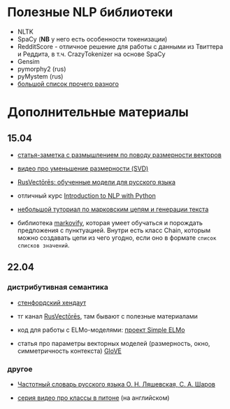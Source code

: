 # Полезные NLP библиотеки

* NLTK
* SpaCy (**NB** у него есть особенности токенизации)
* RedditScore - отличное решение для работы с данными из Твиттера и Реддита, в т.ч. CrazyTokenizer на основе SpaCy
* Gensim
* pymorphy2 (rus)
* pyMystem (rus)
* [большой список прочего разного](https://github.com/josephmisiti/awesome-machine-learning#natural-language-processing-10)

# Дополнительные материалы

## 15.04

* [статья-заметка с размышлением по поводу размерности векторов](https://www.aclweb.org/anthology/I17-2006.pdf)

* [видео про уменьшение размерности (SVD)](https://youtu.be/P5mlg91as1c)

* [RusVectōrēs: обученные модели для русского языка](https://rusvectores.org/ru/models/)

* отличный курс [Introduction to NLP with Python](https://sites.google.com/view/esslli2019-nlp/w1)

* [небольшой туториал по марковским цепям и генерации текста](https://tproger.ru/translations/markov-chains/)

* библиотека [markovify](https://github.com/jsvine/markovify), которая умеет обучаться и порождать предложения с пунктуацией. Внутри есть класс Chain, которым можно создавать цепи из чего угодно, если оно в формате `список списков значений`.


## 22.04

### дистрибутивная семантика

* [стенфордский хендаут](https://web.stanford.edu/class/linguist236/materials/ling236-handout-05-09-vsm.pdf)

* тг канал [RusVectōrēs](https://t.me/rusvectores), там бывают с полезные материалами

* код для работы с ELMo-моделями: [проект Simple ELMo](https://github.com/ltgoslo/simple_elmo)

* статья про параметры векторных моделей (размерность, окно, симметричность контекста) [GloVE](https://www.aclweb.org/anthology/D14-1162.pdf)

### другое

* [Частотный словарь русского языка О. Н. Ляшевская, С. А. Шаров](http://dict.ruslang.ru/freq.php)

* [серия видео про классы в питоне](https://www.youtube.com/playlist?list=PL-osiE80TeTsqhIuOqKhwlXsIBIdSeYtc) (на английском)






